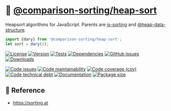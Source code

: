 :octopus:
[@comparison-sorting/heap-sort](https://comparison-sorting.github.io/heap-sort)
==

Heapsort algorithms for JavaScript. Parents are
[js-sorting](https://github.com/make-github-pseudonymous-again/js-sorting)
and
[@heap-data-structure](https://github.com/heap-data-structure/about).

```js
import {dary} from '@comparison-sorting/heap-sort';
let sort = dary(2);
```

[![License](https://img.shields.io/github/license/comparison-sorting/heap-sort.svg)](https://raw.githubusercontent.com/comparison-sorting/heap-sort/main/LICENSE)
[![Version](https://img.shields.io/npm/v/@comparison-sorting/heap-sort.svg)](https://www.npmjs.org/package/@comparison-sorting/heap-sort)
[![Tests](https://img.shields.io/github/actions/workflow/status/comparison-sorting/heap-sort/ci.yml?branch=main&event=push&label=tests)](https://github.com/comparison-sorting/heap-sort/actions/workflows/ci.yml?query=branch:main)
[![Dependencies](https://img.shields.io/librariesio/github/comparison-sorting/heap-sort.svg)](https://github.com/comparison-sorting/heap-sort/network/dependencies)
[![GitHub issues](https://img.shields.io/github/issues/comparison-sorting/heap-sort.svg)](https://github.com/comparison-sorting/heap-sort/issues)
[![Downloads](https://img.shields.io/npm/dm/@comparison-sorting/heap-sort.svg)](https://www.npmjs.org/package/@comparison-sorting/heap-sort)

[![Code issues](https://img.shields.io/codeclimate/issues/comparison-sorting/heap-sort.svg)](https://codeclimate.com/github/comparison-sorting/heap-sort/issues)
[![Code maintainability](https://img.shields.io/codeclimate/maintainability/comparison-sorting/heap-sort.svg)](https://codeclimate.com/github/comparison-sorting/heap-sort/trends/churn)
[![Code coverage (cov)](https://img.shields.io/codecov/c/gh/comparison-sorting/heap-sort/main.svg)](https://codecov.io/gh/comparison-sorting/heap-sort)
[![Code technical debt](https://img.shields.io/codeclimate/tech-debt/comparison-sorting/heap-sort.svg)](https://codeclimate.com/github/comparison-sorting/heap-sort/trends/technical_debt)
[![Documentation](https://comparison-sorting.github.io/heap-sort/badge.svg)](https://comparison-sorting.github.io/heap-sort/source.html)
[![Package size](https://img.shields.io/bundlephobia/minzip/@comparison-sorting/heap-sort)](https://bundlephobia.com/result?p=@comparison-sorting/heap-sort)

## :scroll: Reference

  - https://sorting.at
